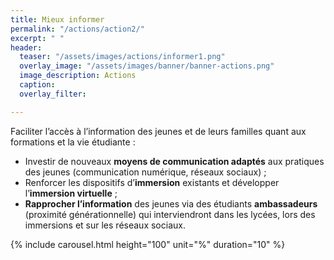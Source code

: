 ```yaml
---
title: Mieux informer
permalink: "/actions/action2/"
excerpt: " "
header:
  teaser: "/assets/images/actions/informer1.png"
  overlay_image: "/assets/images/banner/banner-actions.png"
  image_description: Actions
  caption: 
  overlay_filter: 

---
```

Faciliter l’accès à l’information des jeunes et de leurs familles quant aux formations et la vie étudiante :

* Investir de nouveaux **moyens de communication adaptés** aux pratiques des jeunes (communication numérique, réseaux sociaux) ;
* Renforcer les dispositifs d’**immersion** existants et développer l’**immersion virtuelle** ;
* **Rapprocher l’information** des jeunes via des étudiants **ambassadeurs** (proximité générationnelle) qui interviendront dans les lycées, lors des immersions et sur les réseaux sociaux.

<!-- <figure class="third">
<figcaption><i>Cliquer sur une vignette pour afficher les témoignages</i></figcaption>
<a href="/ailes/assets/images/bulles/tem1.jpg"><img src="/ailes/assets/images/bulles/tem1.jpg"></a>
<a href="/ailes/assets/images/bulles/tem2.jpg"><img src="/ailes/assets/images/bulles/tem2.jpg"></a>
<a href="/ailes/assets/images/bulles/tem3.jpg"><img src="/ailes/assets/images/bulles/tem3.jpg"></a>
<a href="/ailes/assets/images/bulles/tem4.jpg"><img src="/ailes/assets/images/bulles/tem4.jpg"></a>
</figure>

OU
\-->

{% include carousel.html height="100" unit="%" duration="10" %}